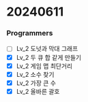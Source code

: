 20240611
==========

### Programmers
- [ ] Lv_2 도넛과 막대 그래프
- [X] Lv_2 두 큐 합 같게 만들기
- [X] Lv_2 게임 맵 최단거리
- [X] Lv_2 소수 찾기
- [X] Lv_2 가장 큰 수
- [X] Lv_2 올바른 괄호
